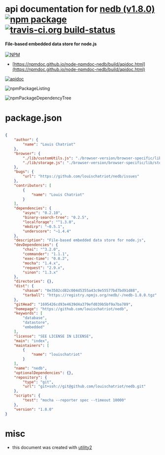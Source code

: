 # api documentation for  [nedb (v1.8.0)](https://github.com/louischatriot/nedb)  [![npm package](https://img.shields.io/npm/v/npmdoc-nedb.svg?style=flat-square)](https://www.npmjs.org/package/npmdoc-nedb) [![travis-ci.org build-status](https://api.travis-ci.org/npmdoc/node-npmdoc-nedb.svg)](https://travis-ci.org/npmdoc/node-npmdoc-nedb)
#### File-based embedded data store for node.js

[![NPM](https://nodei.co/npm/nedb.png?downloads=true&downloadRank=true&stars=true)](https://www.npmjs.com/package/nedb)

- [https://npmdoc.github.io/node-npmdoc-nedb/build/apidoc.html](https://npmdoc.github.io/node-npmdoc-nedb/build/apidoc.html)

[![apidoc](https://npmdoc.github.io/node-npmdoc-nedb/build/screenCapture.buildCi.browser.%252Ftmp%252Fbuild%252Fapidoc.html.png)](https://npmdoc.github.io/node-npmdoc-nedb/build/apidoc.html)

![npmPackageListing](https://npmdoc.github.io/node-npmdoc-nedb/build/screenCapture.npmPackageListing.svg)

![npmPackageDependencyTree](https://npmdoc.github.io/node-npmdoc-nedb/build/screenCapture.npmPackageDependencyTree.svg)



# package.json

```json

{
    "author": {
        "name": "Louis Chatriot"
    },
    "browser": {
        "./lib/customUtils.js": "./browser-version/browser-specific/lib/customUtils.js",
        "./lib/storage.js": "./browser-version/browser-specific/lib/storage.js"
    },
    "bugs": {
        "url": "https://github.com/louischatriot/nedb/issues"
    },
    "contributors": [
        {
            "name": "Louis Chatriot"
        }
    ],
    "dependencies": {
        "async": "0.2.10",
        "binary-search-tree": "0.2.5",
        "localforage": "^1.3.0",
        "mkdirp": "~0.5.1",
        "underscore": "~1.4.4"
    },
    "description": "File-based embedded data store for node.js",
    "devDependencies": {
        "chai": "^3.2.0",
        "commander": "1.1.1",
        "exec-time": "0.0.2",
        "mocha": "1.4.x",
        "request": "2.9.x",
        "sinon": "1.3.x"
    },
    "directories": {},
    "dist": {
        "shasum": "0e3502cd82c004d5355a43c9e55577bd7bd91d88",
        "tarball": "https://registry.npmjs.org/nedb/-/nedb-1.8.0.tgz"
    },
    "gitHead": "1695426cd93e4639d4a379efd039b5bf9a7ba789",
    "homepage": "https://github.com/louischatriot/nedb",
    "keywords": [
        "database",
        "datastore",
        "embedded"
    ],
    "license": "SEE LICENSE IN LICENSE",
    "main": "index",
    "maintainers": [
        {
            "name": "louischatriot"
        }
    ],
    "name": "nedb",
    "optionalDependencies": {},
    "repository": {
        "type": "git",
        "url": "git+ssh://git@github.com/louischatriot/nedb.git"
    },
    "scripts": {
        "test": "mocha --reporter spec --timeout 10000"
    },
    "version": "1.8.0"
}
```



# misc
- this document was created with [utility2](https://github.com/kaizhu256/node-utility2)
